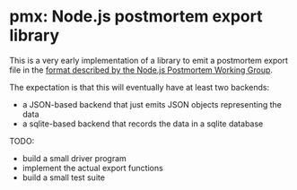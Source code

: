 <!--
    This Source Code Form is subject to the terms of the Mozilla Public
    License, v. 2.0. If a copy of the MPL was not distributed with this
    file, You can obtain one at http://mozilla.org/MPL/2.0/.
-->

<!--
    Copyright (c) 2016, Joyent, Inc.
-->

# pmx: Node.js postmortem export library

This is a very early implementation of a library to emit a postmortem export
file in the [format described by the Node.js Postmortem Working
Group](https://github.com/nodejs/post-mortem/issues/13).

The expectation is that this will eventually have at least two backends:

* a JSON-based backend that just emits JSON objects representing the data
* a sqlite-based backend that records the data in a sqlite database

TODO:
- build a small driver program
- implement the actual export functions
- build a small test suite
